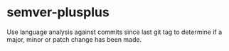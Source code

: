 # semver-plusplus
Use language analysis against commits since last git tag to determine if a major, minor or patch change has been made.
